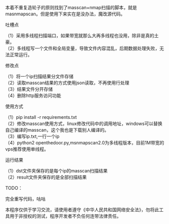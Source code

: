 本着不重复造轮子的原则找到了masscan+nmap扫描的脚本，就是masnmapscan。但是使用下来实在是没办法，魔改源代码。

吐槽点

（1）采用多线程扫描端口，如果带宽就那么大再多线程也没用，除非是真的土豪。  
（2）多线程写一个文件和全局变量，导致文件内容混乱，后期数据处理失败，无法正常运行。  


修改点

（1）将一个ip扫描结果分文件存储  
（2）读取masscan结果的方式使用json读取，不再使用行处理  
（3）结果文件分开存储  
（4）删除http服务访问功能  


使用方式

（1）pip install -r requirements.txt  
（2）修改masscan使用方式，linux修改代码中的调用地址，windows可以替换自己编译的masscan，这个我也是下载别人编译的。  
（3）编写ip.txt,一行一个ip  
（4）python2 openthedoor.py,msnmapscan2.0为多线程版本，目前1M带宽的vps推荐使用单线程。  



运行结果

（1）dst文件夹保存的是每个ip的masscan扫描结果  
（2）result文件夹保存的是全部扫描结果  


TODO：

完全重写代码，咕咕  


本程序仅供于学习交流，请使用者遵守《中华人民共和国网络安全法》，勿将此工具用于非授权的测试，程序开发者不负任何连带法律责任。
